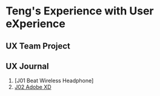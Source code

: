 # Teng's Experience with User eXperience  


## UX Team Project


## UX Journal

1. [J01 Beat Wireless Headphone]
2. [J02 Adobe XD](https://github.com/UsabilityEngineering/ux-portfolio-txiong11/tree/master/j02)


